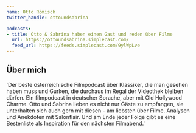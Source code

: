 ```yaml
---
name: Otto Römisch
twitter_handle: ottoundsabrina

podcasts:
- title: Otto & Sabrina haben einen Gast und reden über Filme
  url: https://ottoundsabrina.simplecast.com/
  feed_url: https://feeds.simplecast.com/9ylWpLve
---
```


## Über mich

'Der beste österreichische Filmpodcast über Klassiker, die man gesehen haben muss und Gurken, die durchaus im Regal der Videothek bleiben dürfen. EIn filmpodcast in deutscher Sprache, aber mit Old Hollywood Charme. Otto und Sabrina lieben es nicht nur Gäste zu empfangen, sie unterhalten sich auch gern mit diesen - am liebsten über Filme. Analysen und Anekdoten mit Salonflair. Und am Ende jeder Folge gibt es eine Bestenliste als Inspiration für den nächsten Filmabend.'


